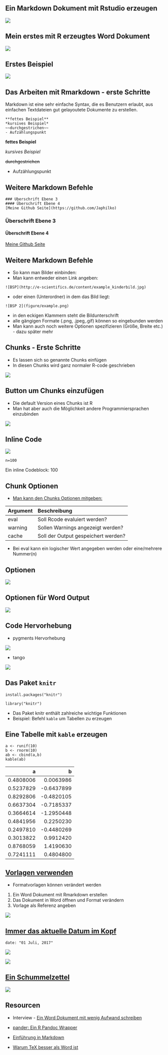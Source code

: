 Ein Markdown Dokument mit Rstudio erzeugen
------------------------------------------

![](https://github.com/Japhilko/RInterfaces/raw/master/slides/figure/r2wordstart.png)

Mein erstes mit R erzeugtes Word Dokument
-----------------------------------------

![](https://raw.githubusercontent.com/Japhilko/RInterfaces/master/slides/figure/meinWord.PNG)

Erstes Beispiel
---------------

![](https://raw.githubusercontent.com/Japhilko/RInterfaces/master/slides/figure/ErstesWord.PNG)

Das Arbeiten mit Rmarkdown - erste Schritte
-------------------------------------------

Markdown ist eine sehr einfache Syntax, die es Benutzern erlaubt, aus
einfachen Textdateien gut gelayoutete Dokumente zu erstellen.

    **fettes Beispiel**
    *kursives Beispiel*
    ~~durchgestrichen~~
    - Aufzählungspunkt

**fettes Beispiel**

*kursives Beispiel*

<s>durchgestrichen</s>

-   Aufzählungspunkt

Weitere Markdown Befehle
------------------------

    ### Überschrift Ebene 3
    #### Überschrift Ebene 4
    [Meine Github Seite](https://github.com/Japhilko)

### Überschrift Ebene 3

#### Überschrift Ebene 4

[Meine Github Seite](https://github.com/Japhilko)

Weitere Markdown Befehle
------------------------

-   So kann man Bilder einbinden:
-   Man kann entweder einen Link angeben:

<!-- -->

    ![BSP](http://e-scientifics.de/content/example_kinderbild.jpg)

-   oder einen (Unterordner) in dem das Bild liegt:

<!-- -->

    ![BSP 2](figure/example.png)

-   in den eckigen Klammern steht die Bildunterschrift
-   alle gängigen Formate (.png, .jpeg,.gif) können so eingebunden
    werden
-   Man kann auch noch weitere Optionen spezifizieren (Größe,
    Breite etc.) - dazu später mehr

Chunks - Erste Schritte
-----------------------

-   Es lassen sich so genannte Chunks einfügen
-   In diesen Chunks wird ganz normaler R-code geschrieben

![](https://raw.githubusercontent.com/Japhilko/RInterfaces/master/slides/figure/NotebooksBasicEx.PNG)

Button um Chunks einzufügen
---------------------------

-   Die default Version eines Chunks ist R
-   Man hat aber auch die Möglichkeit andere Programmiersprachen
    einzubinden

![](https://raw.githubusercontent.com/Japhilko/RInterfaces/master/slides/figure/ChunkButton.PNG)

Inline Code
-----------

![](https://raw.githubusercontent.com/Japhilko/RInterfaces/master/slides/figure/RinlineEx.PNG)

    n=100

Ein inline Codeblock: 100

Chunk Optionen
--------------

-   [Man kann den Chunks Optionen
    mitgeben:](https://yihui.name/knitr/options/)

<table>
<thead>
<tr class="header">
<th align="left">Argument</th>
<th align="left">Beschreibung</th>
</tr>
</thead>
<tbody>
<tr class="odd">
<td align="left">eval</td>
<td align="left">Soll Rcode evaluiert werden?</td>
</tr>
<tr class="even">
<td align="left">warning</td>
<td align="left">Sollen Warnings angezeigt werden?</td>
</tr>
<tr class="odd">
<td align="left">cache</td>
<td align="left">Soll der Output gespeichert werden?</td>
</tr>
</tbody>
</table>

-   Bei eval kann ein logischer Wert angegeben werden oder
    eine/mehrere Nummer(n)

Optionen
--------

![](https://github.com/Japhilko/RInterfaces/raw/master/slides/figure/RwordOptions.png)

Optionen für Word Output
------------------------

![](https://github.com/Japhilko/RInterfaces/raw/master/slides/figure/WordOutputOptions.PNG)

Code Hervorhebung
-----------------

-   pygments Hervorhebung

![](https://github.com/Japhilko/RInterfaces/raw/master/slides/figure/pygmentsSnippet.PNG)

-   tango

![](https://raw.githubusercontent.com/Japhilko/RInterfaces/master/slides/figure/tangoSnippet.PNG)

Das Paket `knitr`
-----------------

    install.packages("knitr")

    library("knitr")

-   Das Paket knitr enthält zahlreiche wichtige Funktionen
-   Beispiel: Befehl `kable` um Tabellen zu erzeugen

Eine Tabelle mit `kable` erzeugen
---------------------------------

    a <- runif(10)
    b <- rnorm(10)
    ab <- cbind(a,b)
    kable(ab)

<table>
<thead>
<tr class="header">
<th align="right">a</th>
<th align="right">b</th>
</tr>
</thead>
<tbody>
<tr class="odd">
<td align="right">0.4808006</td>
<td align="right">0.0063986</td>
</tr>
<tr class="even">
<td align="right">0.5237829</td>
<td align="right">-0.6437899</td>
</tr>
<tr class="odd">
<td align="right">0.8292806</td>
<td align="right">-0.4820105</td>
</tr>
<tr class="even">
<td align="right">0.6637304</td>
<td align="right">-0.7185337</td>
</tr>
<tr class="odd">
<td align="right">0.3664614</td>
<td align="right">-1.2950448</td>
</tr>
<tr class="even">
<td align="right">0.4841956</td>
<td align="right">0.2250230</td>
</tr>
<tr class="odd">
<td align="right">0.2497810</td>
<td align="right">-0.4480269</td>
</tr>
<tr class="even">
<td align="right">0.3013822</td>
<td align="right">0.9912420</td>
</tr>
<tr class="odd">
<td align="right">0.8768059</td>
<td align="right">1.4190630</td>
</tr>
<tr class="even">
<td align="right">0.7241111</td>
<td align="right">0.4804800</td>
</tr>
</tbody>
</table>

[Vorlagen verwenden](http://rmarkdown.rstudio.com/articles_docx.html)
---------------------------------------------------------------------

-   Formatvorlagen können verändert werden

1.  Ein Word Dokument mit Rmarkdown erstellen
2.  Das Dokument in Word öffnen und Format verändern
3.  Vorlage als Referenz angeben

![](https://raw.githubusercontent.com/Japhilko/RInterfaces/master/slides/figure/RefDoc.PNG)

[Immer das aktuelle Datum im Kopf](http://stackoverflow.com/questions/23449319/yaml-current-date-in-rmarkdown)
--------------------------------------------------------------------------------------------------------------

    date: "01 Juli, 2017"

![](https://raw.githubusercontent.com/Japhilko/RInterfaces/master/slides/figure/rmdAktuellesDatum.PNG)

![](https://raw.githubusercontent.com/Japhilko/RInterfaces/master/slides/figure/ErgebenisAktuellesDatum.PNG)

[Ein Schummelzettel](https://www.rstudio.com/wp-content/uploads/2015/06/rmarkdown-german.pdf)
---------------------------------------------------------------------------------------------

![](https://raw.githubusercontent.com/Japhilko/RInterfaces/master/slides/figure/RmarkdownSchummelzettel.PNG)

Resourcen
---------

-   Interview - [Ein Word Dokument mit wenig Aufwand
    schreiben](https://www.r-statistics.com/2013/03/write-ms-word-document-using-r-with-as-little-overhead-as-possible/)

-   [pander: Ein R Pandoc Wrapper](http://rapporter.github.io/pander/)

-   [Einführung in
    Markdown](https://github.com/ctreffe/r-space/wiki/R-Markdown-Intro)

-   [Warum TeX besser als Word
    ist](http://factorgrad.blogspot.de/2010/07/why-latex-is-superior-to-ms-word.html)
